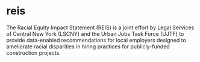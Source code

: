 # reis
The Racial Equity Impact Statement (REIS) is a joint effort by Legal Services of Central New York (LSCNY) and the Urban Jobs Task Force (UJTF) to provide data-enabled recommendations for local employers designed to ameliorate racial disparities in hiring practices for publicly-funded construction projects. 

